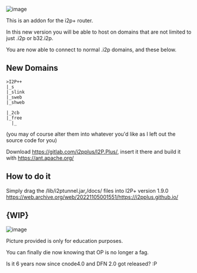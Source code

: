 ![image](https://user-images.githubusercontent.com/50222317/233506441-3152b56b-9e1f-4d43-8834-c8e9b55ca5f1.png)

This is an addon for the i2p+ router.

In this new version you will be able to host on domains that are not limited to just .i2p or b32.i2p.

You are now able to connect to normal .i2p domains, and these below.

## New Domains
```
>I2P++
|_s
|_slink
|_sweb
|_shweb

|_2cb
|_free
  |_
```

(you may of course alter them into whatever you'd like as I left out the source code for you)

Download https://gitlab.com/i2pplus/I2P.Plus/, insert it there and build it with https://ant.apache.org/
## How to do it

Simply drag the /lib/i2ptunnel.jar,/docs/ files into I2P+ version 1.9.0  https://web.archive.org/web/20221105001551/https://i2pplus.github.io/



## {WIP}
![image](https://user-images.githubusercontent.com/50222317/233504525-df186337-fc50-4331-8906-826ec1e81900.png)

Picture provided is only for education purposes.


You can finally die now knowing that OP is no longer a fag.


Is it 6 years now since cnode4.0 and DFN 2.0 got released? :P

